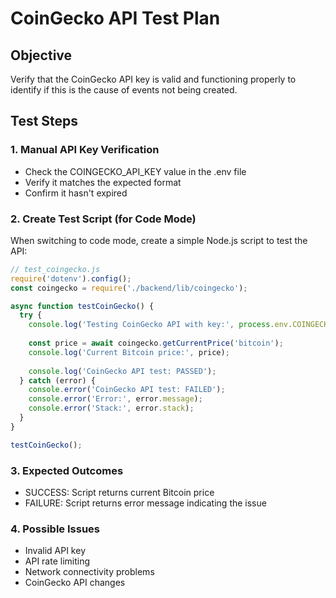 # CoinGecko API Test Plan

## Objective
Verify that the CoinGecko API key is valid and functioning properly to identify if this is the cause of events not being created.

## Test Steps

### 1. Manual API Key Verification
- Check the COINGECKO_API_KEY value in the .env file
- Verify it matches the expected format
- Confirm it hasn't expired

### 2. Create Test Script (for Code Mode)
When switching to code mode, create a simple Node.js script to test the API:

```javascript
// test_coingecko.js
require('dotenv').config();
const coingecko = require('./backend/lib/coingecko');

async function testCoinGecko() {
  try {
    console.log('Testing CoinGecko API with key:', process.env.COINGECKO_API_KEY ? 'Key present' : 'No key found');
    
    const price = await coingecko.getCurrentPrice('bitcoin');
    console.log('Current Bitcoin price:', price);
    
    console.log('CoinGecko API test: PASSED');
  } catch (error) {
    console.error('CoinGecko API test: FAILED');
    console.error('Error:', error.message);
    console.error('Stack:', error.stack);
  }
}

testCoinGecko();
```

### 3. Expected Outcomes
- SUCCESS: Script returns current Bitcoin price
- FAILURE: Script returns error message indicating the issue

### 4. Possible Issues
- Invalid API key
- API rate limiting
- Network connectivity problems
- CoinGecko API changes